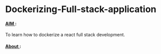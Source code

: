 # Dockerizing-Full-stack-application 

#### <u>AIM </u>:
To learn how to dockerize a react full stack development.

#### <u>About </u>:
